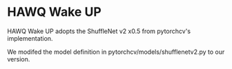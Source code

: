 # HAWQ Wake UP

HAWQ Wake UP adopts the ShuffleNet v2 x0.5 from pytorchcv's implementation.

We modifed the model definition in pytorchcv/models/shufflenetv2.py to our version.